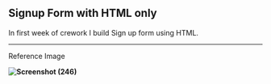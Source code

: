 Signup Form with HTML only
--
<p>In first week of crework I build Sign up form using HTML.</p>
<hr>
Reference Image
<br>
<b>

![Screenshot (246)](https://user-images.githubusercontent.com/68064523/180633109-c79a1f9d-3cb5-4265-b492-b81d0198da53.png)
